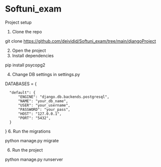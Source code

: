 # Softuni_exam

Project setup
1. Clone the repo

  git clone https://github.com/deividid/Softuni_exam/tree/main/djangoProject

2. Open the project
3. Install dependencies

  pip install psycopg2

4. Change DB settings in settings.py

DATABASES = {

      "default": {
          "ENGINE": "django.db.backends.postgresql",
          "NAME": "your_db_name",
          "USER": "your_username",
          "PASSWORD": "your_pass",
          "HOST": "127.0.0.1",
          "PORT": "5432",
      }
  }
6. Run the migrations

  python manage.py migrate

6. Run the project

  python manage.py runserver
